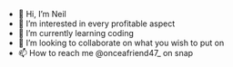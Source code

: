 - 👋 Hi, I’m Neil
- 👀 I’m interested in every profitable aspect
- 🌱 I’m currently learning coding
- 💞️ I’m looking to collaborate on what you wish to put on 
- 📫 How to reach me @onceafriend47_ on snap 

<!---
Onceafriend47/Onceafriend47 is a ✨ special ✨ repository because its `README.md` (this file) appears on your GitHub profile.
You can click the Preview link to take a look at your changes.
--->
